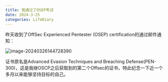 ```yaml
---
title: 我通过了OSEP考试
date: 2024-3-25
categories: LifeDiary 
---
```


昨天收到了OffSec Experienced Pentester (OSEP) certification的通过邮件通知：

![image-20240326144728390](https://raw.githubusercontent.com/Annabelline/Annabelline.github.io/main/assets/img/image-20240326144728390.png)

证书原名是Advanced Evasion Techniques and Breaching Defense(PEN-300)，这是我继OSCP之后获取到的第二个Offsec的证书，特此纪念一下近一个多月以来能够坚持目标的自己。
